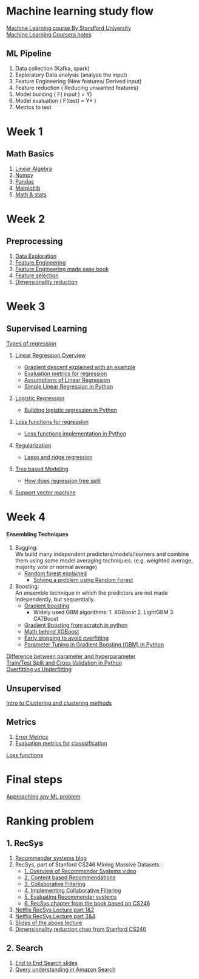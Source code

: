# Machine learning study flow

[Machine Learning course By Standford University](https://www.coursera.org/learn/machine-learning/home/welcome)  
[Machine Learning Coursera notes](http://www.holehouse.org/mlclass/index.html) 

## ML Pipeline
1. Data collection (Kafka, spark)
2. Exploratory Data analysis (analyze the input)
3. Feature Engineering (New features/ Derived input)
4. Feature reduction ( Reducing unwanted features)
5. Model building (  F( input ) = Y)
6. Model evaluation ( F(test) = Y* )
7. Metrics to test

# Week 1
## Math Basics
1. [Linear Algebra](https://www.youtube.com/playlist?list=PLZHQObOWTQDPD3MizzM2xVFitgF8hE_ab)
2. [Numpy](https://github.com/jrjohansson/scientific-python-lectures/blob/master/Lecture-2-Numpy.ipynb)
3. [Pandas](https://github.com/ritchieng/pandas-guides)
4. [Matplotlib](https://www.datacamp.com/community/tutorials/matplotlib-tutorial-python)
5. [Math & stats](https://github.com/dipanjanS/practical-machine-learning-with-python/blob/master/notebooks/Ch01_Machine_Learning_Basics/NLP%2C%20Math%20%26%20Stats%20Examples.ipynb)  

 
# Week 2 
## Preprocessing
1. [Data Exploration](https://www.analyticsvidhya.com/blog/2016/01/guide-data-exploration/)  
2. [Feature Engineering](https://towardsdatascience.com/understanding-feature-engineering-part-1-continuous-numeric-data-da4e47099a7b)  
3. [Feature Engineering made easy book](https://github.com/PacktPublishing/Feature-Engineering-Made-Easy)  
4. [Feature selection](https://github.com/dipanjanS/practical-machine-learning-with-python/blob/master/notebooks/Ch04_Feature_Engineering_and_Selection/Feature%20Selection.ipynb)
5. [Dimensionality reduction](https://www.analyticsvidhya.com/blog/2018/08/dimensionality-reduction-techniques-python/)


# Week 3
## Supervised Learning
[Types of regression](https://www.analyticsvidhya.com/blog/2015/08/comprehensive-guide-regression/)  
1. [Linear Regression Overview](https://machinelearningmastery.com/linear-regression-for-machine-learning/) 
    * [Gradient descent explained with an example](https://towardsdatascience.com/implement-gradient-descent-in-python-9b93ed7108d1)
    * [Evaluation metrics for regression](https://www.analyticsvidhya.com/blog/2015/10/regression-python-beginners/)
    * [Assumptions of Linear Regression](https://www.statisticssolutions.com/assumptions-of-linear-regression/)
    * [Simple Linear Regression in Python](https://towardsdatascience.com/simple-and-multiple-linear-regression-in-python-c928425168f9) 
    
2. [Logistic Regression](https://towardsdatascience.com/logistic-regression-detailed-overview-46c4da4303bc)  
    * [Building logistic regression in Python](https://towardsdatascience.com/building-a-logistic-regression-in-python-step-by-step-becd4d56c9c8)
3. [Loss functions for regression](https://heartbeat.fritz.ai/5-regression-loss-functions-all-machine-learners-should-know-4fb140e9d4b0)
    * [Loss functions implementation in Python](https://nbviewer.jupyter.org/github/groverpr/Machine-Learning/blob/master/notebooks/05_Loss_Functions.ipynb)
4. [Regularization](https://towardsdatascience.com/regularization-in-machine-learning-76441ddcf99a)    
     * [Lasso and ridge regression](https://www.analyticsvidhya.com/blog/2016/01/complete-tutorial-ridge-lasso-regression-python/)
5. [Tree based Modeling](https://www.analyticsvidhya.com/blog/2016/04/complete-tutorial-tree-based-modeling-scratch-in-python/) 
     * [How does regression tree split](https://stats.stackexchange.com/questions/220350/regression-trees-how-are-splits-decided)
6. [Support vector machine](https://medium.com/machine-learning-101/chapter-2-svm-support-vector-machine-theory-f0812effc72)

# Week 4
#### Ensembling Techniques
1. Bagging:  
We build many independent predictors/models/learners and combine them using some model averaging techniques. (e.g. weighted average, majority vote or normal average)
    * [Random forest explained](https://towardsdatascience.com/the-random-forest-algorithm-d457d499ffcd)
       * [Solving a problem using Random Forest](https://www.analyticsvidhya.com/blog/2014/06/introduction-random-forest-simplified/)
2. Boosting:  
An ensemble technique in which the predictors are not made independently, but sequentially.  
    * [Gradient boosting](https://medium.com/mlreview/gradient-boosting-from-scratch-1e317ae4587d)
         * Widely used GBM algorithms: 1. XGBoost  2. LightGBM  3. CATBoost
    * [Gradient Boosting from scratch in python](https://www.kaggle.com/grroverpr/gradient-boosting-simplified/)
    * [Math behind XGBoost](https://www.analyticsvidhya.com/blog/2018/09/an-end-to-end-guide-to-understand-the-math-behind-xgboost/) 
    * [Early stopping to avoid overfitting](https://machinelearningmastery.com/avoid-overfitting-by-early-stopping-with-xgboost-in-python/)
    * [Parameter Tuning in Gradient Boosting (GBM) in Python](https://www.analyticsvidhya.com/blog/2016/02/complete-guide-parameter-tuning-gradient-boosting-gbm-python/)


[Difference between parameter and hyperparameter](https://machinelearningmastery.com/difference-between-a-parameter-and-a-hyperparameter/)  
[Train/Test Split and Cross Validation in Python](https://towardsdatascience.com/train-test-split-and-cross-validation-in-python-80b61beca4b6)  
[Overfitting vs Underfitting](https://towardsdatascience.com/overfitting-vs-underfitting-a-complete-example-d05dd7e19765)

## Unsupervised
[Intro to Clustering and clustering methods](https://www.analyticsvidhya.com/blog/2016/11/an-introduction-to-clustering-and-different-methods-of-clustering/)  

## Metrics
1. [Error Metrics](https://www.analyticsvidhya.com/blog/2016/02/7-important-model-evaluation-error-metrics/)
2. [Evaluation metrics for classsification](https://towardsdatascience.com/evaluation-metrics-for-classification-409568938a7d)

[Loss functions](https://medium.com/data-science-group-iitr/loss-functions-and-optimization-algorithms-demystified-bb92daff331c) 


# Final steps
[Approaching any ML problem](http://blog.kaggle.com/2016/07/21/approaching-almost-any-machine-learning-problem-abhishek-thakur/)  

# Ranking problem
## 1. RecSys

1. [Recommender systems blog](https://medium.com/recombee-blog/machine-learning-for-recommender-systems-part-1-algorithms-evaluation-and-cold-start-6f696683d0ed)  
2. RecSys, part of Stanford CS246 Mining Massive Datasets : 
   * [1. Overview of Recommender Systems video](https://www.youtube.com/watch?v=hOQg2LQM4ec) 
   * [2. Content based Recommendations ](https://www.youtube.com/watch?v=IlqnNWuqToo)
   * [3. Collaborative Filtering ](https://www.youtube.com/watch?v=3Sl_nFQbLQA)
   * [4. Implementing Collaborative Filtering](https://www.youtube.com/watch?v=Tsmom3S7zeE)
   * [5. Evaluating Recommender systems](https://www.youtube.com/watch?v=Tsmom3S7zeE) 
   * [6. RecSys chapter from the book based on CS246](http://infolab.stanford.edu/~ullman/mmds/ch9.pdf)
3. [Netflix RecSys Lecture part 1&2](https://www.youtube.com/watch?v=bLhq63ygoU8)
4. [Netflix RecSys Lecture part 3&4](https://www.youtube.com/watch?time_continue=2&v=mRToFXlNBpQ)
5. [Slides of the above lecture](https://www.slideshare.net/xamat/recommender-systems-machine-learning-summer-school-2014-cmu?ref=http://technocalifornia.blogspot.com/2014/08/introduction-to-recommender-systems-4.html)  
6. [Dimensionality reduction chap from Stanford CS246](http://infolab.stanford.edu/~ullman/mmds/ch11.pdf)


## 2. Search
1. [End to End Search slides](http://www.mices.co/mices2018/slides/Duncan-Blythe_Zalando-Deep_Learning.pdf)
2. [Query understanding in Amazon Search](https://www.slideshare.net/SessionsEvents/tanvi-motwani-lead-data-scientist-guided-search-at-a9com-at-mlconf-atl-2016)
